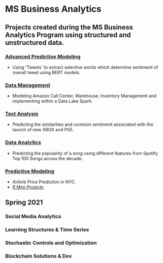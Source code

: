 # MS Business Analytics
## Projects created during the MS Business Analytics Program using structured and unstructured data.

### [Advanced Predictive Modeling](https://github.com/siddchauhan77/MSBA-UT-Austin/tree/main/APM(Advanced%20Predictive%20Modeling))
- Using 'Tweets' to extract selective words which determine sentiment of overall tweet using BERT models.

### [Data Management](https://github.com/siddchauhan77/MSBA-UT-Austin/tree/main/Data%20Management) 
- Modeling Amazon Call Center, Warehouse, Inventory Management and implementing within a Data Lake Spark.

### [Text Analysis](https://github.com/siddchauhan77/MSBA-UT-Austin/tree/main/TextAnalysis) 
- Predicting the similarities and common sentiment associated with the launch of new XBOX and PS5.

### [Data Analytics](https://github.com/siddchauhan77/MSBA-UT-Austin/tree/main/Data%20Analytics%20-%20Summer)

- Predicting the popularity of a song using different features from Spotify Top 100 Songs across the decade.

### [Predictive Modeling](https://github.com/siddchauhan77/MSBA-UT-Austin/tree/main/Predictive%20Modeling%20-Summer)
- Airbnb Price Prediction in NYC.
- [R Mini-Projects](https://github.com/AmberCXX/UTMSBA_STA380_Part2_exercise)

## Spring 2021

### Social Media Analytics

### Learning Structures & Time Series

### Stochastic Controls and Optimization

### Blockchain Solutions & Dev
